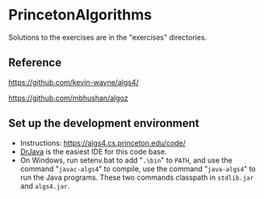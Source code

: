 # PrincetonAlgorithms
Solutions to the exercises are in the "exercises" directories.

## Reference
https://github.com/kevin-wayne/algs4/

https://github.com/mbhushan/algoz

## Set up the development environment

* Instructions: https://algs4.cs.princeton.edu/code/
* <a href="http://drjava.sourceforge.net/">DrJava</a> is the easiest IDE for this code base.
* On Windows, run setenv.bat to add "<code>.\bin</code>" to <code>PATH</code>, and use the command "<code>javac-algs4</code>" to compile, use the command "<code>java-algs4</code>" to run the Java programs. These two commands classpath in <code>stdlib.jar</code> and <code>algs4.jar</code>.
